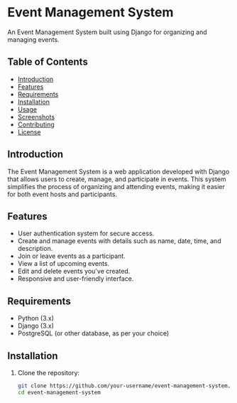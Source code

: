 # Event Management System

An Event Management System built using Django for organizing and managing events.

## Table of Contents

- [Introduction](#introduction)
- [Features](#features)
- [Requirements](#requirements)
- [Installation](#installation)
- [Usage](#usage)
- [Screenshots](#screenshots)
- [Contributing](#contributing)
- [License](#license)

## Introduction

The Event Management System is a web application developed with Django that allows users to create, manage, and participate in events. This system simplifies the process of organizing and attending events, making it easier for both event hosts and participants.

## Features

- User authentication system for secure access.
- Create and manage events with details such as name, date, time, and description.
- Join or leave events as a participant.
- View a list of upcoming events.
- Edit and delete events you've created.
- Responsive and user-friendly interface.

## Requirements

- Python (3.x)
- Django (3.x)
- PostgreSQL (or other database, as per your choice)

## Installation

1. Clone the repository:

   ```bash
   git clone https://github.com/your-username/event-management-system.git
   cd event-management-system
